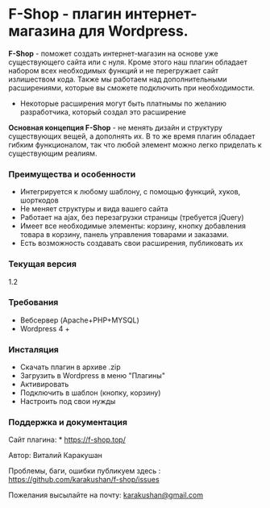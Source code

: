 # F-Shop - плагин интернет-магазина для Wordpress.

**F-Shop** - поможет создать интернет-магазин на основе уже существующего сайта или с нуля. 
Кроме этого наш плагин обладает набором всех необходимых функций и не перегружает сайт излишеством кода.
Также мы работаем над дополнительными расширениями, которые вы сможете подключить при необходимости. 

* Некоторые расширения могут быть платнымы по желанию разработчика, который создал это расширение

**Основная концепция F-Shop** - не менять дизайн и структуру существующих вещей, а дополнять их. В то же время 
плагин обладает гибким функционалом, так что любой элемент можно легко приделать к существующим реалиям.


### Преимущества и особенности

  - Интегрируется к любому шаблону, с помощью функций, хуков, шорткодов
  - Не меняет структуры и вида вашего сайта
  - Работает на ajax, без перезагрузки страницы (требуется  jQuery)
  - Имеет все необходимые элементы: корзину, кнопку добавления товара в корзину, панель управления товарами и заказами.
  - Есть возможность создавать свои расширения, публиковать их

### Текущая версия

 1.2

### Требования

 - Вебсервер (Apache+PHP+MYSQL)
 - Wordpress 4 + 
 
### Инсталяция

  - Скачать плагин в архиве .zip
  - Загрузить в Wordpress в меню "Плагины"
  - Активировать
  - Подключить в шаблон (кнопку, корзину)
  - Настроить под свои нужды
  
### Поддержка и документация

 Сайт плагина: * https://f-shop.top/

 Автор: Виталий Каракушан
 
 Проблемы, баги, ошибки публикуем здесь : https://github.com/karakushan/f-shop/issues

 Пожелания высылайте на почту: karakushan@gmail.com